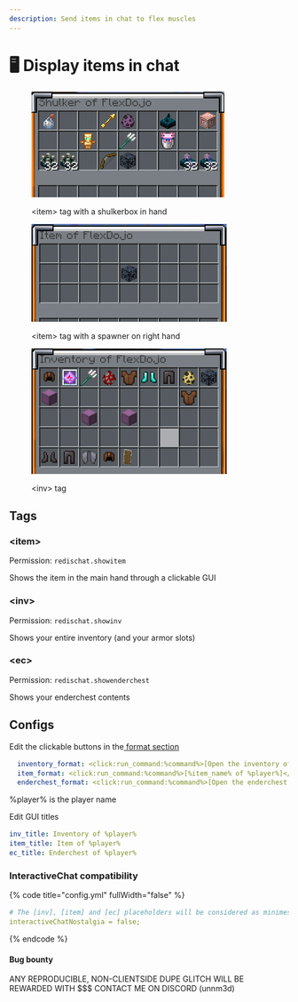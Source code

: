 ```yaml
---
description: Send items in chat to flex muscles
---
```


# 🖥️ Display items in chat

<div data-full-width="true"><figure><img src="../.gitbook/assets/image (1) (1) (1).png" alt=""><figcaption><p>&#x3C;item> tag with a shulkerbox in hand</p></figcaption></figure></div>

<figure><img src="../.gitbook/assets/image (2) (1).png" alt=""><figcaption><p>&#x3C;item> tag with a spawner on right hand</p></figcaption></figure>

<figure><img src="../.gitbook/assets/image (3).png" alt=""><figcaption><p>&#x3C;inv> tag</p></figcaption></figure>

## Tags

### \<item>                   &#x20;

Permission: `redischat.showitem`

Shows the item in the main hand through a clickable GUI

### \<inv>

Permission: `redischat.showinv`

Shows your entire inventory (and your armor slots)

### \<ec>

Permission: `redischat.showenderchest`

Shows your enderchest contents



## Configs

Edit the clickable buttons in the[ format section](chat-formats.md)

```yaml
  inventory_format: <click:run_command:%command%>[Open the inventory of %player%]</click>
  item_format: <click:run_command:%command%>[%item_name% of %player%]</click>
  enderchest_format: <click:run_command:%command%>[Open the enderchest of %player%]</click>
```

%player% is the player name

Edit GUI titles

```yaml
inv_title: Inventory of %player%
item_title: Item of %player%
ec_title: Enderchest of %player%
```

### InteractiveChat compatibility

{% code title="config.yml" fullWidth="false" %}
```yaml
# The [inv], [item] and [ec] placeholders will be considered as minimessage tags
interactiveChatNostalgia = false;
```
{% endcode %}

#### Bug bounty

ANY REPRODUCIBLE, NON-CLIENTSIDE DUPE GLITCH WILL BE REWARDED WITH \$$$ CONTACT ME ON DISCORD (unnm3d)
